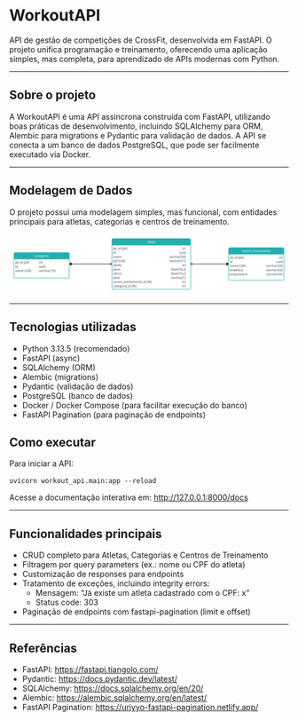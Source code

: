 # WorkoutAPI

API de gestão de competições de CrossFit, desenvolvida em FastAPI. O projeto unifica programação e treinamento, oferecendo uma aplicação simples, mas completa, para aprendizado de APIs modernas com Python.

---

## Sobre o projeto

A WorkoutAPI é uma API assíncrona construída com FastAPI, utilizando boas práticas de desenvolvimento, incluindo SQLAlchemy para ORM, Alembic para migrations e Pydantic para validação de dados. A API se conecta a um banco de dados PostgreSQL, que pode ser facilmente executado via Docker.  

---

## Modelagem de Dados

O projeto possui uma modelagem simples, mas funcional, com entidades principais para atletas, categorias e centros de treinamento.

![MER](/mer.jpg "Modelagem de Entidade e Relacionamento")

---

## Tecnologias utilizadas

- Python 3.13.5 (recomendado)
- FastAPI (async)
- SQLAlchemy (ORM)
- Alembic (migrations)
- Pydantic (validação de dados)
- PostgreSQL (banco de dados)
- Docker / Docker Compose (para facilitar execução do banco)
- FastAPI Pagination (para paginação de endpoints)

## Como executar

Para iniciar a API:
```copiar
uvicorn workout_api.main:app --reload 
```

Acesse a documentação interativa em: http://127.0.0.1:8000/docs

---

## Funcionalidades principais

- CRUD completo para Atletas, Categorias e Centros de Treinamento
- Filtragem por query parameters (ex.: nome ou CPF do atleta)
- Customização de responses para endpoints
- Tratamento de exceções, incluindo integrity errors:
  - Mensagem: “Já existe um atleta cadastrado com o CPF: x”
  - Status code: 303
- Paginação de endpoints com fastapi-pagination (limit e offset)

---

## Referências

- FastAPI: https://fastapi.tiangolo.com/
- Pydantic: https://docs.pydantic.dev/latest/
- SQLAlchemy: https://docs.sqlalchemy.org/en/20/
- Alembic: https://alembic.sqlalchemy.org/en/latest/
- FastAPI Pagination: https://uriyyo-fastapi-pagination.netlify.app/